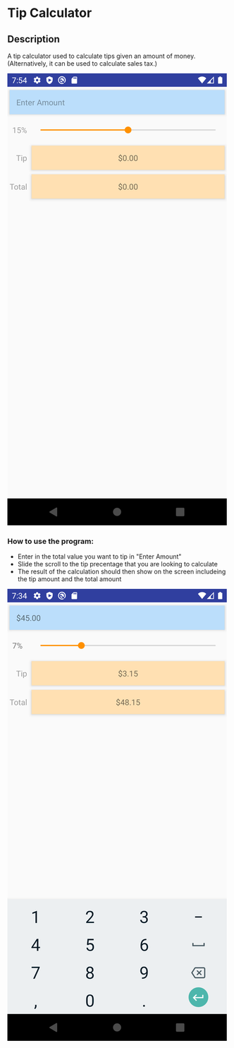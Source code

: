 # Tip Calculator
## Description
A tip calculator used to calculate tips given an amount of money. (Alternatively, it can be used to calculate sales tax.)

![Program Image #1](Image1.png)

### How to use the program:
- Enter in the total value you want to tip in "Enter Amount"
- Slide the scroll to the tip precentage that you are looking to calculate 
- The result of the calculation should then show on the screen includeing the tip amount
and the total amount

![Program Image #2](Image2.png)
